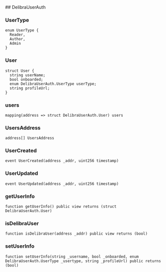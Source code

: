 ﻿﻿## DelibraUserAuth


### UserType

```solidity
enum UserType {
  Reader,
  Author,
  Admin
}
```
### User

```solidity
struct User {
  string userName;
  bool onboarded;
  enum DelibraUserAuth.UserType userType;
  string profileUrl;
}
```
### users

```solidity
mapping(address => struct DelibraUserAuth.User) users
```

### UsersAddress

```solidity
address[] UsersAddress
```

### UserCreated

```solidity
event UserCreated(address _addr, uint256 timestamp)
```

### UserUpdated

```solidity
event UserUpdated(address _addr, uint256 timestamp)
```

### getUserInfo

```solidity
function getUserInfo() public view returns (struct DelibraUserAuth.User)
```







### isDelibraUser

```solidity
function isDelibraUser(address _addr) public view returns (bool)
```







### setUserInfo

```solidity
function setUserInfo(string _username, bool _onboarded, enum DelibraUserAuth.UserType _usertype, string _profileUrl) public returns (bool)
```







